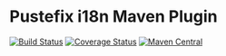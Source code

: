 Pustefix i18n Maven Plugin
============================

[![Build Status](https://travis-ci.org/sdstoehr/pustefix-i18n-maven-plugin.png?branch=master)](https://travis-ci.org/sdstoehr/pustefix-i18n-maven-plugin)
[![Coverage Status](https://coveralls.io/repos/sdstoehr/pustefix-i18n-maven-plugin/badge.svg)](https://coveralls.io/r/sdstoehr/pustefix-i18n-maven-plugin)
[![Maven Central](https://img.shields.io/maven-central/v/de.sstoehr/pustefix-i18n-maven-plugin.svg)](http://mvnrepository.com/artifact/de.sstoehr/pustefix-i18n-maven-plugin)
